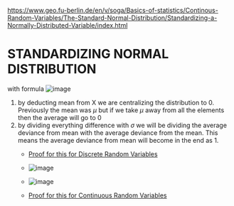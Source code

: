 https://www.geo.fu-berlin.de/en/v/soga/Basics-of-statistics/Continous-Random-Variables/The-Standard-Normal-Distribution/Standardizing-a-Normally-Distributed-Variable/index.html



# STANDARDIZING NORMAL DISTRIBUTION

with formula
![image](https://user-images.githubusercontent.com/21141607/164603548-75e11d35-5f8a-4373-a85f-9bee3bd2814e.png)

1. by deducting mean from X we are centralizing the distribution to 0. Previously the mean was $` \mu `$ but if we take $` \mu `$ away from all the elements then the average will go to 0 
2. by dividing everything difference with $` \sigma `$ we will be dividing the average deviance from mean with the average deviance from the mean. This means the average deviance from mean will become in the end as 1. 
    + [Proof for this for Discrete Random Variables ](https://math.stackexchange.com/questions/1550194/how-do-i-prove-standardizing-a-normally-distributed-random-variable)
    + ![image](https://user-images.githubusercontent.com/21141607/200537167-5d505baa-97ac-4e80-b7db-51b6f243bd37.png)
    + ![image](https://user-images.githubusercontent.com/21141607/200538462-fab4249c-875c-4186-8f79-a239d948bb02.png)

    + [Proof for this for Continuous Random Variables](https://www.statlect.com/probability-distributions/normal-distribution)
